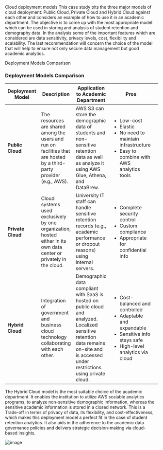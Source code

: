 
Cloud deployment models
This case study pits the three major models of cloud deployment: Public Cloud, Private Cloud and Hybrid Cloud against each other and considers an example of how to use it in an academic department. The objective is to come up with the most appropriate model which can be used in storing and analysis of student retention and demography data. In the analysis some of the important features which are considered are data sensitivity, privacy levels, cost, flexibility and scalability. The last recommendation will concern the choice of the model that will help to ensure not only secure data management but good academic analytics.
 
Deployment Models Comparison

### Deployment Models Comparison

| Deployment Model | Description | Application to Academic Department | Pros | Cons |
|------------------|-------------|-------------------------------------|------|------|
| **Public Cloud** | The resources are shared among the users and run on facilities that are hosted by a third-party provider (e.g., AWS). | AWS S3 can store the demographic data of students and non-sensitive retention data as well as analyze it using AWS Glue, Athena, and DataBrew. | <ul><li> Low-cost </li><li> Elastic </li><li> No need to maintain infrastructure </li><li> Easy to combine with AWS analytics tools </li></ul> | <ul><li> Multiple user access settings </li><li> Little control </li><li> More risks of privacy for sensitive data </li></ul> |
| **Private Cloud** | Cloud systems used exclusively by one organization, hosted either in its own data center or privately in the cloud. | University IT staff can handle sensitive retention records (e.g., academic performance or dropout reasons) using internal servers. | <ul><li>Complete security control</li><li>Custom compliance</li><li>Appropriate for confidential info</li></ul> | <ul><li>Costly to maintain</li><li>Harder to scale</li><li>Slower to implement</li></ul> |
| **Hybrid Cloud** | Integration of government and business cloud technology collaborating with each other. | Demographic data compliant with SaaS is hosted on public cloud and analyzed. Localized sensitive retention data remains on-site and is accessed under restrictions using private cloud. | <ul><li>Cost-balanced and controlled</li><li>Adaptable and expandable</li><li>Sensitive info stays safe</li><li>High-level analytics via cloud</li></ul> | <ul><li>Complex integration</li><li>Requires strong governance</li><li>More setup and management effort</li></ul> |

The Hybrid Cloud model is the most suitable choice of the academic department. It enables the institution to utilize AWS scalable analytics programs, to analyze non-sensitive demographic information, whereas the sensitive academic information is stored in a closed network. This is a Trade-off in terms of privacy of data, its flexibility, and cost-effectiveness, which makes this deployment model a perfect fit in the case of student retention analytics. It also aids in the adherence to the academic data governance policies and delivers strategic decision-making via cloud-based insights.

![image](https://github.com/user-attachments/assets/40becedc-9894-4f5c-97e0-7f15c502ddca)
